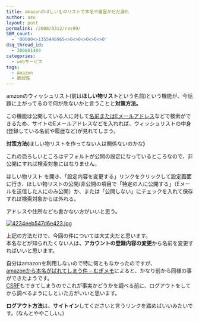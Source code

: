```yaml
---
title: amazonのほしいものリストで本名や履歴がだだ漏れ
author: azu
layout: post
permalink: /2008/0312/res99/
SBM_count:
  - '00000<>1355446965<>0<>0<>0<>0<>0'
dsq_thread_id:
  - 300801489
categories:
  - webサービス
tags:
  - Amazon
  - 脆弱性
---
```

<p>amzonのウィッシュリスト(前は<strong>ほしい物リスト</strong>という名前)という機能が、今話題に上がってるので何が危ないかと言うことと<strong>対策方法。</strong></p>
<p>この機能は公開している人に対して<a href="http://www.amazon.co.jp/gp/registry/search.html?ie=UTF8&amp;type=wishlist">名前またはEメールアドレス</a>などで検索ができるため、サイトのEメールアドレスなどを入れれば、<span class="keyword">ウィッシュリスト</span>の中身(登録している名前や履歴など)が見れてしまう。</p>
<p><strong>対策方法(</strong>ほしい物リストを作ってない人は関係ないのかな<strong>)</strong></p>
<p>これの恐ろしいところはデフォルトが公開の設定になっているところなので、非公開にすれば検索対象にはなりません。</p>
<p>ほしい物リスト を開き、「設定内容を変更する」リンクをクリックして設定画面に行き、ほしい物リストの公開/非公開の項目で「特定の人に公開する」（Eメールを送信した人にのみ公開）か、または「公開しない」にチェックを入れて保存すれば検索対象からは外れる。</p>
<p>アドレスや住所なども書かない方がいいと思う。</p>
<p><a href="http://efcl.infol/wp-content/uploads/2008/03/4234eeb547d6e423.jpg" title="4234eeb547d6e423.jpg"><img src="http://efcl.infol/wp-content/uploads/2008/03/4234eeb547d6e423.thumbnail.jpg" alt="4234eeb547d6e423.jpg" /></a></p>
<p>上記の方法だけで、今回の件については大丈夫だと思います。<br />
本名などが知られたくない人は<strong class="h3color">、アカウントの登録内容の変更</strong><span class="h3color">から名前を変更すればいいと思います。</span></p>
<p>自分はamazonを利用しないので特に何ともなかったのですが、<br />
<a href="http://d.hatena.ne.jp/mugi925/20080312/1205257081">amazonから本名がばれてしまう件 &#8211; むぎメモ</a>によると、かなり前から同様の事ができたようです。<br />
<a href="http://e-words.jp/w/CSRF.html">CSRF</a>もできてしまうのでこれが事実かどうかを調べる前に、ログアウトをしてから調べるようにしといた方がいいと思います。</p>
<p><strong>ログアウト方法</strong>は、<strong>サイトイン</strong>してくださいと言うリンクを踏めばいいみたいです。(なんとややこしい。)</p>
